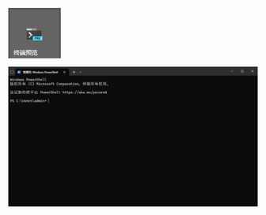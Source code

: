 ![image-20250419193055943](.assets/image-20250419193055943.png)

![image-20250419193034142](.assets/image-20250419193034142.png)